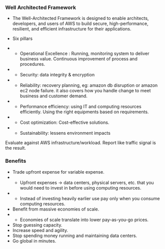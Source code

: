 ### Well Architected Framework

- The Well-Architected Framework is designed to enable architects, developers, and users of AWS to build secure, high-performance, resilient, and efficient infrastructure for their applications. 

- Six pillars

- - Operational Excellence : Running, monitoring system to deliver business value. Continuous improvement of process and procedures. 

- - Security: data integrity & encryption

- - Reliability: recovery planning, eg: amazon db disruption or amazon ec2 node failure. it also covers how you handle change to meet business and customer demand.

- - Performance efficiency: using IT and computing resources efficiently. Using the right equipments based on requirements.

- - Cost optimization: Cost-effective solutions.

- - Sustainability: lessens environment impacts 

Evaluate against AWS infrastructure/workload. Report like traffic signal is the result.

### Benefits
- Trade upfront expense for variable expense.
- - Upfront expenses -> data centers, physical servers, etc. that you would need to invest in before using computing resources.
- - Instead of investing heavily earlier use pay only when you consume computing resources.
- Benefit from massive economies of scale.
- - Economies of scale translate into lower pay-as-you-go prices.
- Stop guessing capacity.
- Increase speed and agility.
- Stop spending money running and maintaining data centers.
- Go global in minutes.